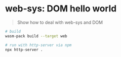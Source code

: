 # web-sys: DOM hello world

> Show how to deal with web-sys and DOM

```sh
# build
wasm-pack build --target web

# run with http-server via npm
npx http-server .
```